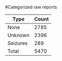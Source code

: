 #Categorized raw reports

Type      | Count
--------- | --------
None      | 2785
Unknown   | 2396
Seizures  | 289
Total     | 5470